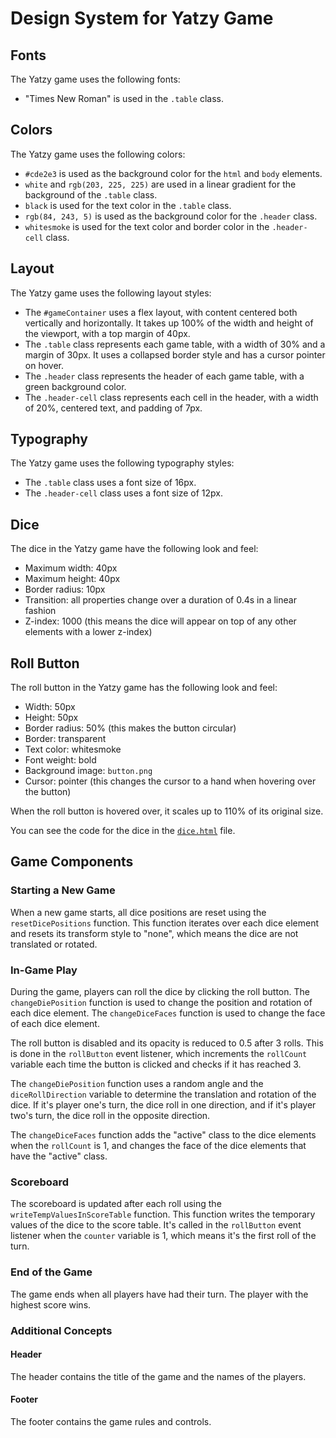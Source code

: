# Design System for Yatzy Game

## Fonts

The Yatzy game uses the following fonts:

- "Times New Roman" is used in the `.table` class.

## Colors

The Yatzy game uses the following colors:

- `#cde2e3` is used as the background color for the `html` and `body` elements.
- `white` and `rgb(203, 225, 225)` are used in a linear gradient for the background of the `.table` class.
- `black` is used for the text color in the `.table` class.
- `rgb(84, 243, 5)` is used as the background color for the `.header` class.
- `whitesmoke` is used for the text color and border color in the `.header-cell` class.

## Layout

The Yatzy game uses the following layout styles:

- The `#gameContainer` uses a flex layout, with content centered both vertically and horizontally. It takes up 100% of the width and height of the viewport, with a top margin of 40px.
- The `.table` class represents each game table, with a width of 30% and a margin of 30px. It uses a collapsed border style and has a cursor pointer on hover.
- The `.header` class represents the header of each game table, with a green background color.
- The `.header-cell` class represents each cell in the header, with a width of 20%, centered text, and padding of 7px.

## Typography

The Yatzy game uses the following typography styles:

- The `.table` class uses a font size of 16px.
- The `.header-cell` class uses a font size of 12px.

## Dice

The dice in the Yatzy game have the following look and feel:

- Maximum width: 40px
- Maximum height: 40px
- Border radius: 10px
- Transition: all properties change over a duration of 0.4s in a linear fashion
- Z-index: 1000 (this means the dice will appear on top of any other elements with a lower z-index)

## Roll Button

The roll button in the Yatzy game has the following look and feel:

- Width: 50px
- Height: 50px
- Border radius: 50% (this makes the button circular)
- Border: transparent
- Text color: whitesmoke
- Font weight: bold
- Background image: `button.png`
- Cursor: pointer (this changes the cursor to a hand when hovering over the button)

When the roll button is hovered over, it scales up to 110% of its original size.

You can see the code for the dice in the [`dice.html`](./assets/design_system/dice.html) file.

## Game Components

### Starting a New Game

When a new game starts, all dice positions are reset using the `resetDicePositions` function. This function iterates over each dice element and resets its transform style to "none", which means the dice are not translated or rotated.

### In-Game Play

During the game, players can roll the dice by clicking the roll button. The `changeDiePosition` function is used to change the position and rotation of each dice element. The `changeDiceFaces` function is used to change the face of each dice element.

The roll button is disabled and its opacity is reduced to 0.5 after 3 rolls. This is done in the `rollButton` event listener, which increments the `rollCount` variable each time the button is clicked and checks if it has reached 3.

The `changeDiePosition` function uses a random angle and the `diceRollDirection` variable to determine the translation and rotation of the dice. If it's player one's turn, the dice roll in one direction, and if it's player two's turn, the dice roll in the opposite direction.

The `changeDiceFaces` function adds the "active" class to the dice elements when the `rollCount` is 1, and changes the face of the dice elements that have the "active" class.

### Scoreboard

The scoreboard is updated after each roll using the `writeTempValuesInScoreTable` function. This function writes the temporary values of the dice to the score table. It's called in the `rollButton` event listener when the `counter` variable is 1, which means it's the first roll of the turn.

### End of the Game

The game ends when all players have had their turn. The player with the highest score wins.

### Additional Concepts

#### Header

The header contains the title of the game and the names of the players.

#### Footer

The footer contains the game rules and controls.
